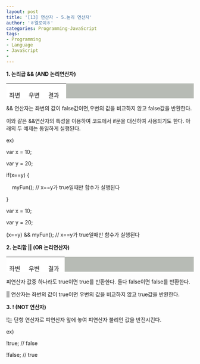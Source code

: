 ```yaml
---
layout: post
title: '[13] 연산자 - 5.논리 연산자'
author: 'ㅎ엘로이ㅎ'
categories: Programming-JavaScript
tags:
- Programming
- Language
- JavaScript
-
---
```



<script> location.href='https://cafe.naver.com/develoid/701981' ; </script>

<p><strong>1. 논리곱 &amp;&amp; (AND 논리연산자)</strong></p>
<table  height="40" bgcolor="#b7bbb5"    ><tbody><tr bgcolor="#ffffff"><td  ><p>좌변</p>
</td><td  ><p>우변&nbsp;</p>
</td><td  ><p>결과&nbsp;</p>
</td></tr><tr bgcolor="#ffffff"><td ><p>true</p>
</td><td ><p>true</p>
</td><td ><p>true</p>
</td></tr><tr bgcolor="#ffffff"><td ><p>true</p>
</td><td ><p>false</p>
</td><td ><p>false&nbsp;</p>
</td></tr><tr bgcolor="#ffffff"><td ><p>false</p>
</td><td ><p>true</p>
</td><td ><p>false</p>
</td></tr><tr bgcolor="#ffffff"><td ><p>false</p>
</td><td ><p>false</p>
</td><td ><p>false</p>
</td></tr></tbody></table><p>&amp;&amp; 연산자는 좌변의 값이 false값이면,우변의 값을 비교하지 않고 false값을 반환한다.</p>
<p>이와 같은 &amp;&amp;연산자의 특성을 이용하여 코드에서 if문을 대신하여 사용되기도 한다. 아래의&nbsp;두&nbsp;예제는 동일하게 실행된다.</p>
<p>ex)</p>
<p>var x = 10;</p>
<p>var y = 20;</p>
<p>if(x==y) {</p>
<p>&nbsp;&nbsp;&nbsp; myFun();&nbsp;// x==y가 true일때만 함수가 실행된다</p>
<p>}</p>
<p>var x = 10;</p>
<p>var y = 20;</p>
<p>(x==y) &amp;&amp; myFun();&nbsp;// x==y가 true일때만 함수가 실행된다</p>
<p><strong>2. 논리합 || (OR 논리연산자)</strong></p>
<table  height="40" bgcolor="#b7bbb5"    ><tbody><tr bgcolor="#ffffff"><td  ><p>좌변</p>
</td><td  ><p>우변&nbsp;</p>
</td><td  ><p>결과&nbsp;</p>
</td></tr><tr bgcolor="#ffffff"><td ><p>true</p>
</td><td ><p>true</p>
</td><td ><p>true</p>
</td></tr><tr bgcolor="#ffffff"><td ><p>true</p>
</td><td ><p>false</p>
</td><td ><p>true</p>
</td></tr><tr bgcolor="#ffffff"><td ><p>false</p>
</td><td ><p>true</p>
</td><td ><p>true</p>
</td></tr><tr bgcolor="#ffffff"><td ><p>false</p>
</td><td ><p>false</p>
</td><td ><p>false</p>
</td></tr></tbody></table><p>피연산자 값중 하나라도 true이면 true를 반환한다. 둘다 false이면 false를 반환한다.</p>
<p>|| 연산자는 좌변의 값이 true이면 우변의 값을 비교하지 않고 true값을 반환한다.</p>
<p><strong>3. ! (NOT 연산자)</strong></p>
<p>!는 단항 연산자로 피연산자 앞에 놓여 피연산자 불리언 값을 반전시킨다.</p>
<p>ex)</p>
<p>!true;&nbsp;// false</p>
<p>!false;&nbsp;// true</p>
<p></p>

